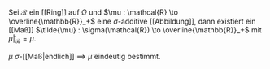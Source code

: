Sei $\mathcal{R}$ ein [[Ring]] auf $\Omega$ und $\mu : \mathcal{R} \to \overline{\mathbb{R}}_+$ eine $\sigma$-additive [[Abbildung]], dann existiert ein [[Maß]] $\tilde{\mu} : \sigma(\mathcal{R}) \to \overline{\mathbb{R}}_+$ mit $\tilde{\mu}|_\mathcal{R} = \mu$.

$\mu$ $\sigma$-[[Maß|endlich]] $\implies$ $\tilde{\mu}$ eindeutig bestimmt.